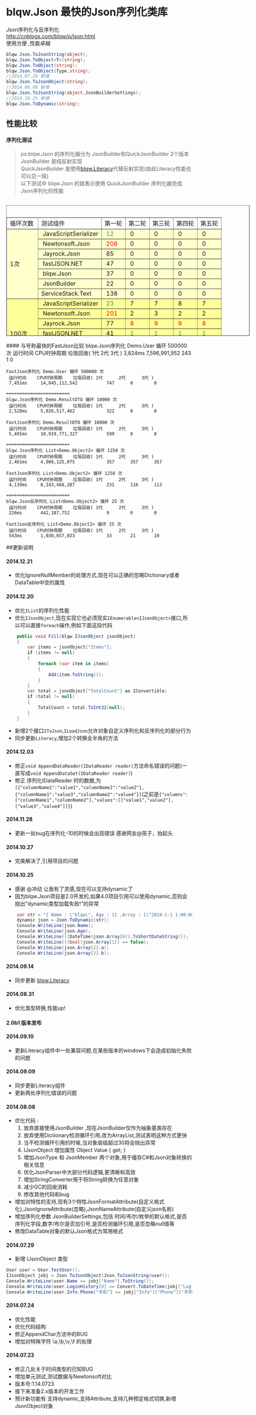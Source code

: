 # blqw.Json 最快的Json序列化类库
Json序列化与反序列化  
http://cnblogs.com/blqw/p/json.html  
使用方便 ,性能卓越  
```csharp
blqw.Json.ToJsonString(object);
blqw.Json.ToObject<T>(string);
blqw.Json.ToObject(string);
blqw.Json.ToObject(Type,string);
//2014.07.29 新增
blqw.Json.ToJsonObject(string);
//2014.08.08 新增
blqw.Json.ToJsonString(object,JsonBuilderSettings);
//2014.10.25 新增
blqw.Json.ToDynamic(string);
```
## 性能比较

#### 序列化测试
> ps:blqw.Json 的序列化器分为 JsonBuilder和QuickJsonBuilder 2个版本   
> JsonBuilder 是纯反射实现  
> QuickJsonBuilder 是使用[blqw.Literacy](https://coding.net/u/blqw/p/blqw-Literacy/git)代替反射实现(由此Literacy性能也可以见一斑)  
> 以下测试中 blqw.Json 的就表示使用 QuickJsonBuilder 序列化器完成Json序列化的性能  

<table style="width: 660px; float: left; height: 354px;" border="1" cellpadding="2"><caption>&nbsp;</caption>
<tbody>
<tr>
<td>循环次数</td>
<td>测试组件</td>
<td>第一轮</td>
<td>第二轮</td>
<td>第三轮</td>
<td>第四轮</td>
<td>第五轮</td>
</tr>
<tr style="background-color: #ffffcc;">
<td rowspan="7">1次</td>
<td>&nbsp;JavaScriptSerializer</td>
<td>&nbsp;<span style="color: #ff0000;"><span style="color: #339966;">12</span><br></span></td>
<td>&nbsp;0</td>
<td>&nbsp;0</td>
<td>&nbsp;0</td>
<td>&nbsp;0</td>
</tr>
<tr style="background-color: #ffffcc;">
<td>&nbsp;Newtonsoft.Json</td>
<td>&nbsp;<span style="color: #ff0000;">208</span></td>
<td>&nbsp;0</td>
<td>&nbsp;0</td>
<td>&nbsp;0</td>
<td>&nbsp;0</td>
</tr>
<tr style="background-color: #ffffcc;">
<td>&nbsp;Jayrock.Json</td>
<td>&nbsp;85</td>
<td>&nbsp;0</td>
<td>&nbsp;0</td>
<td>&nbsp;0</td>
<td>&nbsp;0</td>
</tr>
<tr style="background-color: #ffffcc;">
<td>&nbsp;fastJSON.NET</td>
<td>&nbsp;47</td>
<td>&nbsp;0</td>
<td>&nbsp;0</td>
<td>&nbsp;0</td>
<td>&nbsp;0</td>
</tr>
<tr style="background-color: #ffffcc;">
<td>&nbsp;blqw.Json</td>
<td>&nbsp;37</td>
<td>&nbsp;0</td>
<td>&nbsp;0</td>
<td>&nbsp;0</td>
<td>&nbsp;0</td>
</tr>
<tr style="background-color: #ffffcc;">
<td>&nbsp;JsonBuilder</td>
<td>&nbsp;22</td>
<td>&nbsp;0</td>
<td>&nbsp;0</td>
<td>&nbsp;0</td>
<td>&nbsp;0</td>
</tr>
<tr style="background-color: #ffffcc;">
<td>ServiceStack.Text</td>
<td>&nbsp;138</td>
<td>&nbsp;0</td>
<td>&nbsp;0</td>
<td>&nbsp;0</td>
<td>&nbsp;0</td>
</tr>
<tr style="background-color: #ffff99;">
<td rowspan="7">100次</td>
<td>&nbsp;<span>JavaScriptSerializer</span></td>
<td>&nbsp;<span style="color: #339966;">23</span></td>
<td>&nbsp;7</td>
<td>&nbsp;7</td>
<td>&nbsp;8</td>
<td>&nbsp;7</td>
</tr>
<tr style="background-color: #ffff99;">
<td>&nbsp;<span>Newtonsoft.Json</span></td>
<td>&nbsp;<span style="color: #ff0000;">201</span></td>
<td>&nbsp;2</td>
<td>&nbsp;3</td>
<td>&nbsp;2</td>
<td>&nbsp;2</td>
</tr>
<tr style="background-color: #ffff99;">
<td>&nbsp;<span>Jayrock.Json</span></td>
<td>&nbsp;77</td>
<td><span style="color: #ff0000;">&nbsp;8</span></td>
<td><span style="color: #ff0000;">&nbsp;9</span></td>
<td><span style="color: #ff0000;">&nbsp;9</span></td>
<td><span style="color: #ff0000;">&nbsp;8</span></td>
</tr>
<tr style="background-color: #ffff99;">
<td>&nbsp;<span>fastJSON.NET</span></td>
<td>&nbsp;41</td>
<td><span style="color: #339966;">&nbsp;1</span></td>
<td><span style="color: #339966;">&nbsp;1</span></td>
<td><span style="color: #339966;">&nbsp;1</span></td>
<td><span style="color: #339966;">&nbsp;1</span></td>
</tr>
<tr style="background-color: #ffff99;">
<td>&nbsp;<span>blqw.Json</span></td>
<td>&nbsp;36</td>
<td><span style="color: #339966;">&nbsp;1</span></td>
<td><span style="color: #339966;">&nbsp;1</span></td>
<td><span style="color: #339966;">&nbsp;1</span></td>
<td><span style="color: #339966;">&nbsp;1</span></td>
</tr>
<tr style="background-color: #ffff99;">
<td>&nbsp;JsonBuilder</td>
<td>&nbsp;26</td>
<td>&nbsp;3</td>
<td>&nbsp;4</td>
<td>&nbsp;3</td>
<td>&nbsp;3</td>
</tr>
<tr style="background-color: #ffff99;">
<td>ServiceStack.Text</td>
<td>&nbsp;139</td>
<td>&nbsp;2</td>
<td>&nbsp;2</td>
<td>&nbsp;2</td>
<td>&nbsp;2</td>
</tr>
<tr style="background-color: #ffe4c4;">
<td rowspan="7">10000次</td>
<td>&nbsp;<span>JavaScriptSerializer</span></td>
<td>&nbsp;765</td>
<td>&nbsp;751</td>
<td>&nbsp;752</td>
<td>&nbsp;751</td>
<td>&nbsp;749</td>
</tr>
<tr style="background-color: #ffe4c4;">
<td>&nbsp;<span>Newtonsoft.Json</span></td>
<td>&nbsp;437</td>
<td>&nbsp;253</td>
<td>&nbsp;251</td>
<td>&nbsp;248</td>
<td>&nbsp;243</td>
</tr>
<tr style="background-color: #ffe4c4;">
<td>&nbsp;<span>Jayrock.Json</span></td>
<td><span style="color: #ff0000;">&nbsp;967</span></td>
<td><span style="color: #ff0000;">&nbsp;905</span></td>
<td><span style="color: #ff0000;">&nbsp;965</span></td>
<td><span style="color: #ff0000;">&nbsp;913</span></td>
<td><span style="color: #ff0000;">&nbsp;952</span></td>
</tr>
<tr style="background-color: #ffe4c4;">
<td><span>&nbsp;</span><span>fastJSON.NET</span></td>
<td>&nbsp;239</td>
<td>&nbsp;181</td>
<td>&nbsp;200</td>
<td>&nbsp;167</td>
<td>&nbsp;166</td>
</tr>
<tr style="background-color: #ffe4c4;">
<td>&nbsp;<span>blqw.Json</span></td>
<td><span style="color: #339966;">&nbsp;171</span></td>
<td><span style="color: #339966;">&nbsp;128</span></td>
<td><span style="color: #339966;">&nbsp;132</span></td>
<td><span style="color: #339966;">&nbsp;136</span></td>
<td><span style="color: #339966;">&nbsp;129</span></td>
</tr>
<tr style="background-color: #ffe4c4;">
<td>&nbsp;JsonBuilder</td>
<td>&nbsp;418</td>
<td>&nbsp;386</td>
<td>&nbsp;388</td>
<td>&nbsp;391</td>
<td>&nbsp;360</td></tr>
<tr style="background-color: #ffe4c4;">
<td>ServiceStack.Text</td>
<td>&nbsp;367</td>
<td>&nbsp;216</td>
<td>&nbsp;224</td>
<td>&nbsp;238</td>
<td>&nbsp;223</td>
</tr>
</tbody>
</table>
<div style="clear:both"></div>
#### 与号称最快的FastJson比较
    blqw.Json序列化 Demo.User 循环 500000 次
     运行时间    CPU时钟周期    垃圾回收( 1代      2代      3代 )
     3,824ms     7,596,991,952            243      1        0

    FastJson序列化 Demo.User 循环 500000 次
     运行时间    CPU时钟周期    垃圾回收( 1代      2代      3代 )
     7,451ms     14,845,112,542           747      0        0

    ========================
    blqw.Json序列化 Demo.ResultDTO 循环 10000 次
     运行时间    CPU时钟周期    垃圾回收( 1代      2代      3代 )
     2,528ms     5,026,517,462            322      0        0

    FastJson序列化 Demo.ResultDTO 循环 10000 次
     运行时间    CPU时钟周期    垃圾回收( 1代      2代      3代 )
     5,491ms     10,919,771,327           599      0        0

    ========================
    blqw.Json序列化 List<Demo.Object2> 循环 1250 次
     运行时间    CPU时钟周期    垃圾回收( 1代      2代      3代 )
     2,461ms     4,908,125,075            357      357      357

    FastJson序列化 List<Demo.Object2> 循环 1250 次
     运行时间    CPU时钟周期    垃圾回收( 1代      2代      3代 )
     4,139ms     8,143,468,287            231      116      113

    ========================
    blqw.Json反序列化 List<Demo.Object2> 循环 25 次
     运行时间    CPU时钟周期    垃圾回收( 1代      2代      3代 )
     226ms       442,187,752              9        0        0

    FastJson反序列化 List<Demo.Object2> 循环 25 次
     运行时间    CPU时钟周期    垃圾回收( 1代      2代      3代 )
     543ms       1,030,657,833            33       21       10

##更新说明
#### 2014.12.21
*  优化IgnoreNullMember的处理方式,现在可以正确的忽略Dictionary或者DataTable中空的属性 

#### 2014.12.20
* 优化`IList`的序列化性能  
* 优化`IJsonObject`,现在实现它也必须现实`IEnumerable<IJsonObject>`接口,所以可以直接`foreach`操作,例如下面这段代码  
```csharp
    public void Fill(blqw.IJsonObject jsonObject)
    {
        var items = jsonObject["Items"];
        if (items != null)
        {
            foreach (var item in items)
            {
                Add(item.ToString());
            }
        }
        var total = jsonObject["TotalCount"] as IConvertible;
        if (total != null)
        {
            TotalCount = total.ToInt32(null);
        }
    } 
```  
* 新增2个接口`IToJson`,`ILoadJson`允许对象自定义序列化和反序列化的部分行为  
* 同步更新`Literacy`,增加2个转换全半角的方法  

#### 2014.12.03
* 修正`void AppendDataReader(IDataReader reader)`方法命名错误的问题(一直写成`void AppendDataSet(IDataReader reader)`)
* 修正 序列化IDataReader 时的数据,为`[{"columnName1":"value1","columnName2":"value2"},{"columnName1":"value3","columnName2":"value4"}]`(之前是`{"columns":["columnName1","columnName2"],"values":[["value1","value2"],["value3","value4"]]}`)

#### 2014.11.28
* 更新一处bug在序列化-10的时候会出现错误 感谢网友@孩子，抬起头  

#### 2014.10.27
* 完美解决了,引用项目的问题

#### 2014.10.25
* 感谢 @冲动 让我有了灵感,现在可以支持dynamic了
* 因为blqw.Json项目是2.0开发的,如果4.0项目引用可以使用dynamic,否则会抛出"dynamic类型加载失败!"的异常

```csharp
	var str = "{ Name : \"blqw\", Age : 11 ,Array : [\"2014-1-1 1:00:00\",false,{ a:1,b:2 }] }";
	dynamic json = Json.ToDynamic(str);
	Console.WriteLine(json.Name);
	Console.WriteLine(json.Age);
	Console.WriteLine(((DateTime)json.Array[0]).ToShortDateString());
	Console.WriteLine(((bool)json.Array[1]) == false);
	Console.WriteLine(json.Array[2].a);
	Console.WriteLine(json.Array[2].b);
```

#### 2014.09.14
* 同步更新 [blqw.Literacy](https://coding.net/u/blqw/p/blqw-Literacy/git)

#### 2014.08.31  
* 优化类型转换,性能up!

#### 2.0b1 版本发布
  
#### 2014.09.10  
* 更新Literacy组件中一处兼容问题,在某些版本的windows下会造成初始化失败的问题

#### 2014.09.09  
* 同步更新Literacy组件  
* 更新两处序列化错误的问题  

#### 2014.08.08   
* 优化代码 :  
    1. 放弃直接使用JsonBuilder ,现在JsonBuilder仅作为抽象基类存在  
    1. 放弃使用Dictionary检测循环引用,改为ArrayList,测试表明这种方式更快  
    1. 当不检测循环引用的时候,当对象层级超过30将会抛出异常  
    1. IJsonObject 增加属性 Object Value { get; }  
    1. 增加JsonType 和 JsonMember 两个对象,用于缓存C#和Json对象转换的相关信息  
    1. 优化JsonParser中大部分代码逻辑,更清晰和高效  
    1. 增加StringConverter用于将String转换为任意对象  
    1. 减少GC的回收消耗  
    1. 修改其他代码和bug  
* 增加对特性的支持,现有3个特性JsonFormatAttribute(自定义格式化),JsonIgnoreAttribute(忽略),JsonNameAttribute(自定义json名称)  
* 增加序列化参数 JsonBuilderSettings,包括 时间/布尔/枚举的默认格式,是否序列化字段,数字/布尔是否加引号,是否检测循环引用,是否忽略null值等  
* 修改DataTable对象的默认Json格式为常用格式  

#### 2014.07.29  
* 新增 IJsonObject 类型  

```csharp
User user = User.TestUser();
IJsonObject jobj = Json.ToJsonObject(Json.ToJsonString(user));
Console.WriteLine(user.Name == jobj["Name"].ToString());
Console.WriteLine(user.LoginHistory[0] == Convert.ToDateTime(jobj["LoginHistory"][0]));
Console.WriteLine(user.Info.Phone["手机"] == jobj["Info"]["Phone"]["手机"].ToString());
```

#### 2014.07.24  
* 优化性能  
* 优化代码结构
* 修正AppendChar方法中的BUG  
* 增加对特殊字符 \a,\b,\v,\f 的处理  

#### 2014.07.23  
* 修正几处关于时间类型的已知BUG  
* 增加单元测试,测试数据与Newtonsoft对比  
* 版本号:1.14.0723  
* 接下来准备2.x版本的开发工作  
* 预计新功能有  支持dynamic,支持Attribute,支持几种预定格式切换,新增JsonObject对象